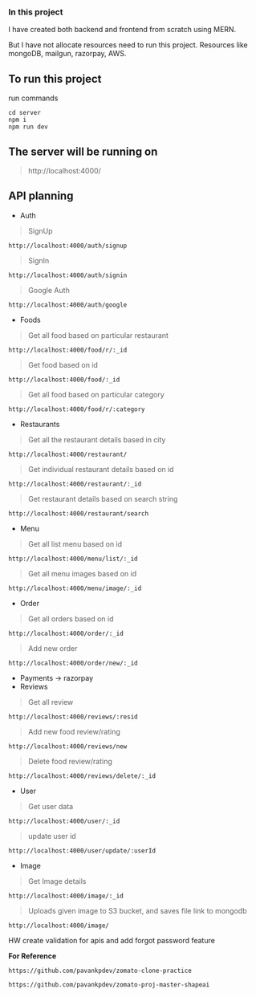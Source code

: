 ### In this project
I have created both backend and frontend from scratch using MERN. 

But I have not allocate resources need to run this project.
Resources like mongoDB, mailgun, razorpay, AWS.

## To run this project
run commands
```
cd server
npm i
npm run dev
```

## The server will be running on
> http://localhost:4000/


## API planning

- Auth  
> SignUp
```
http://localhost:4000/auth/signup
```

> SignIn
```
http://localhost:4000/auth/signin
```

> Google Auth
```
http://localhost:4000/auth/google
```

- Foods
> Get all food based on particular restaurant
```
http://localhost:4000/food/r/:_id
```

> Get food based on id
```
http://localhost:4000/food/:_id
```

> Get all food based on particular category
```
http://localhost:4000/food/r/:category
```

- Restaurants
> Get all the restaurant details based in city
```
http://localhost:4000/restaurant/
```

> Get individual restaurant details based on id
```
http://localhost:4000/restaurant/:_id
```

> Get restaurant details based on search string
```
http://localhost:4000/restaurant/search
```

- Menu
> Get all list menu based on id
```
http://localhost:4000/menu/list/:_id
```

> Get all menu images based on id
```
http://localhost:4000/menu/image/:_id
```

- Order
> Get all orders based on id
```
http://localhost:4000/order/:_id
```

> Add new order
```
http://localhost:4000/order/new/:_id
```

- Payments -> razorpay
- Reviews
> Get all review
```
http://localhost:4000/reviews/:resid
```

> Add new food review/rating
```
http://localhost:4000/reviews/new
```

> Delete food review/rating
```
http://localhost:4000/reviews/delete/:_id
```

- User
> Get user data
```
http://localhost:4000/user/:_id
```

> update user id
```
http://localhost:4000/user/update/:userId
```

- Image
> Get Image details
```
http://localhost:4000/image/:_id
```

> Uploads given image to S3 bucket, and saves file link to mongodb
```
http://localhost:4000/image/
```

HW
create validation for apis and add forgot password feature

**For Reference**
```
https://github.com/pavankpdev/zomato-clone-practice

https://github.com/pavankpdev/zomato-proj-master-shapeai
```